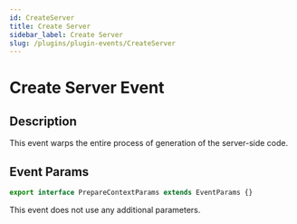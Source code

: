 ```yaml
---
id: CreateServer
title: Create Server
sidebar_label: Create Server
slug: /plugins/plugin-events/CreateServer
---
```


# Create Server Event

## Description

This event warps the entire process of generation of the server-side code.

## Event Params

```javascript
export interface PrepareContextParams extends EventParams {}
```

This event does not use any additional parameters.
